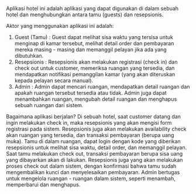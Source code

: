 Aplikasi hotel ini adalah aplikasi yang dapat digunakan di dalam sebuah hotel dan menghubungkan antara tamu (guests) dan resepsionis.

Aktor yang menggunakan aplikasi ini adalah:
1. Guest (Tamu) : Guest  dapat melihat sisa waktu yang tersisa untuk menginap di kamar tersebut, melihat detail order dan pembayaran
                  mereka masing - masing dan memanggil pelayan jika ada yang dibutuhkan.
2. Resepsionis : Resepsionis akan melakukan registrasi (check in) dan check out untuk customer, memeriksa ruangan yang tersedia, dan
                 mendapatkan notifikasi pemanggilan kamar (yang akan diteruskan kepada pelayan secara manual).
3. Admin : Admin dapat mencari ruangan, mendapatkan detail ruangan dan apakah ruangan tersebut tersedia atau tidak.
           Admin juga dapat menambahkan ruangan, mengubah detail ruangan dan menghapus sebuah ruangan dari sistem.
           
Bagaimana aplikasi berjalan?
Di sebuah hotel, saat customer datang dan ingin melakukan check in, maka resepsionis yang akan mengisi form registrasi pada sistem.
Resepsionis juga akan melakukan availability check akan ruangan yang tersedia, dan transaksi pembayaran (berupa uang muka).
Tamu di dalam ruangan, dapat login dengan kode yang diberikan resepsionis untuk melihat sisa waktu, detail order, dan memanggil
pelayan.
Saat tamu melakukan check out, transaksi pembayaran berupa sisa uang yang dibayarkan akan di lakukan. Resepsionis juga yang akan
melakukan proses check out dalam sistem, dengan konfirmasi bahwa tamu sudah mengembalikan kunci dan menyelesaikan pembayaran.
Admin bertugas untuk mengelola ruangan - ruangan dalam sistem, seperti menambah, memperbarui dan menghapus.
